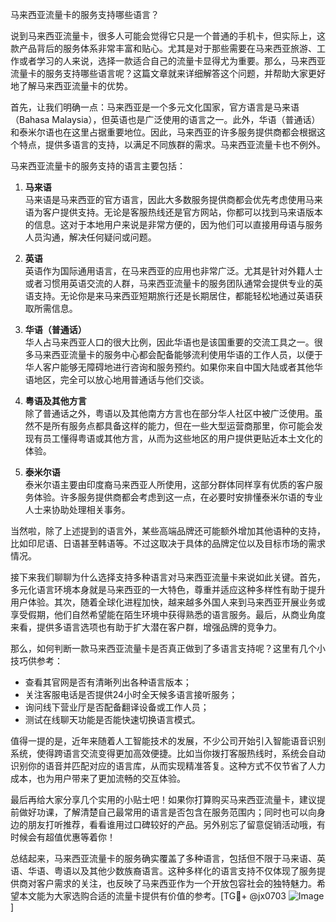 马来西亚流量卡的服务支持哪些语言？

说到马来西亚流量卡，很多人可能会觉得它只是一个普通的手机卡，但实际上，这款产品背后的服务体系非常丰富和贴心。尤其是对于那些需要在马来西亚旅游、工作或者学习的人来说，选择一款适合自己的流量卡显得尤为重要。那么，马来西亚流量卡的服务支持哪些语言呢？这篇文章就来详细解答这个问题，并帮助大家更好地了解马来西亚流量卡的优势。

首先，让我们明确一点：马来西亚是一个多元文化国家，官方语言是马来语（Bahasa Malaysia），但英语也是广泛使用的语言之一。此外，华语（普通话）和泰米尔语也在这里占据重要地位。因此，马来西亚的许多服务提供商都会根据这个特点，提供多语言的支持，以满足不同族群的需求。马来西亚流量卡也不例外。

马来西亚流量卡的服务支持的语言主要包括：

1. **马来语**  
   马来语是马来西亚的官方语言，因此大多数服务提供商都会优先考虑使用马来语为客户提供支持。无论是客服热线还是官方网站，你都可以找到马来语版本的信息。这对于本地用户来说是非常方便的，因为他们可以直接用母语与服务人员沟通，解决任何疑问或问题。

2. **英语**  
   英语作为国际通用语言，在马来西亚的应用也非常广泛。尤其是针对外籍人士或者习惯用英语交流的人群，马来西亚流量卡的服务团队通常会提供专业的英语支持。无论你是来马来西亚短期旅行还是长期居住，都能轻松地通过英语获取所需信息。

3. **华语（普通话）**  
   华人占马来西亚人口的很大比例，因此华语也是该国重要的交流工具之一。很多马来西亚流量卡的服务中心都会配备能够流利使用华语的工作人员，以便于华人客户能够无障碍地进行咨询和服务预约。如果你来自中国大陆或者其他华语地区，完全可以放心地用普通话与他们交谈。

4. **粤语及其他方言**  
   除了普通话之外，粤语以及其他南方方言也在部分华人社区中被广泛使用。虽然不是所有服务点都具备这样的能力，但在一些大型运营商那里，你可能会发现有员工懂得粤语或其他方言，从而为这些地区的用户提供更贴近本土文化的体验。

5. **泰米尔语**  
   泰米尔语主要由印度裔马来西亚人所使用，这部分群体同样享有优质的客户服务体验。许多服务提供商都会考虑到这一点，在必要时安排懂泰米尔语的专业人士来协助处理相关事务。

当然啦，除了上述提到的语言外，某些高端品牌还可能额外增加其他语种的支持，比如印尼语、日语甚至韩语等。不过这取决于具体的品牌定位以及目标市场的需求情况。

接下来我们聊聊为什么选择支持多种语言对马来西亚流量卡来说如此关键。首先，多元化语言环境本身就是马来西亚的一大特色，尊重并适应这种多样性有助于提升用户体验。其次，随着全球化进程加快，越来越多外国人来到马来西亚开展业务或享受假期，他们自然希望能在陌生环境中获得熟悉的语言服务。最后，从商业角度来看，提供多语言选项也有助于扩大潜在客户群，增强品牌的竞争力。

那么，如何判断一款马来西亚流量卡是否真正做到了多语言支持呢？这里有几个小技巧供参考：
- 查看其官网是否有清晰列出各种语言版本；
- 关注客服电话是否提供24小时全天候多语言接听服务；
- 询问线下营业厅是否配备翻译设备或工作人员；
- 测试在线聊天功能是否能快速切换语言模式。

值得一提的是，近年来随着人工智能技术的发展，不少公司开始引入智能语音识别系统，使得跨语言交流变得更加高效便捷。比如当你拨打客服热线时，系统会自动识别你的语音并匹配对应的语言库，从而实现精准答复。这种方式不仅节省了人力成本，也为用户带来了更加流畅的交互体验。

最后再给大家分享几个实用的小贴士吧！如果你打算购买马来西亚流量卡，建议提前做好功课，了解清楚自己最常用的语言是否包含在服务范围内；同时也可以向身边的朋友打听推荐，看看谁用过口碑较好的产品。另外别忘了留意促销活动哦，有时候会有超值优惠等着你！

总结起来，马来西亚流量卡的服务确实覆盖了多种语言，包括但不限于马来语、英语、华语、粤语以及其他少数族裔语言。这种多样化的语言支持不仅体现了服务提供商对客户需求的关注，也反映了马来西亚作为一个开放包容社会的独特魅力。希望本文能为大家选购合适的流量卡提供有价值的参考。[TG💪+ @jx0703 ![Image](https://github.com/user-attachments/assets/dbca1d08-cadb-493c-b0ec-ad6f7a83f270)]